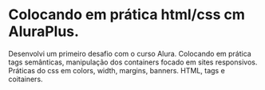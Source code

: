 # Colocando em prática html/css cm AluraPlus.

Desenvolvi um primeiro desafio com o curso Alura. Colocando em prática tags semânticas, manipulação dos containers focado em sites responsivos.
Práticas do css em colors, width, margins, banners.
HTML, tags e coitainers.
![]()
